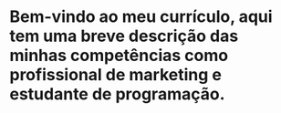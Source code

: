 # Bem-vindo ao meu currículo, aqui tem uma breve descrição das minhas competências como profissional de marketing e estudante de programação.
